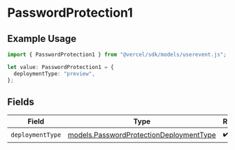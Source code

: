 # PasswordProtection1

## Example Usage

```typescript
import { PasswordProtection1 } from "@vercel/sdk/models/userevent.js";

let value: PasswordProtection1 = {
  deploymentType: "preview",
};
```

## Fields

| Field                                                                                    | Type                                                                                     | Required                                                                                 | Description                                                                              |
| ---------------------------------------------------------------------------------------- | ---------------------------------------------------------------------------------------- | ---------------------------------------------------------------------------------------- | ---------------------------------------------------------------------------------------- |
| `deploymentType`                                                                         | [models.PasswordProtectionDeploymentType](../models/passwordprotectiondeploymenttype.md) | :heavy_check_mark:                                                                       | N/A                                                                                      |